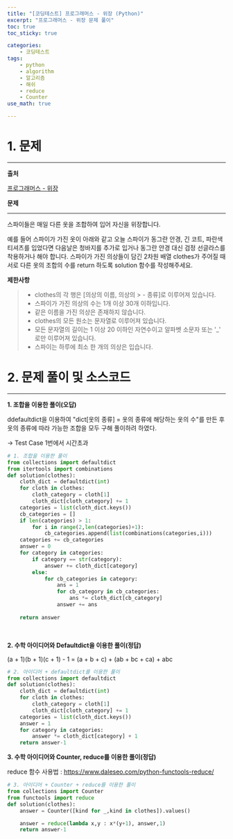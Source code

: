 ```yaml
---
title: "[코딩테스트] 프로그래머스 - 위장 (Python)"
excerpt: "프로그래머스 - 위장 문제 풀이"
toc: true
toc_sticky: true

categories:
    - 코딩테스트
tags:
    - python
    - algorithm
    - 알고리즘
    - 해쉬
    - reduce
    - Counter
use_math: true

---
```


# 1. 문제

---

**출처** 

[프로그래머스 - 위장](https://school.programmers.co.kr/learn/courses/30/lessons/42578#)

**문제** 

---
스파이들은 매일 다른 옷을 조합하여 입어 자신을 위장합니다.

예를 들어 스파이가 가진 옷이 아래와 같고 오늘 스파이가 동그란 안경, 긴 코트, 파란색 티셔츠를 입었다면 다음날은 청바지를 추가로 입거나 동그란 안경 대신 검정 선글라스를 착용하거나 해야 합니다.
스파이가 가진 의상들이 담긴 2차원 배열 clothes가 주어질 때 서로 다른 옷의 조합의 수를 return 하도록 solution 함수를 작성해주세요.

**제한사항**
> - clothes의 각 행은 [의상의 이름, 의상의 > - 종류]로 이루어져 있습니다.
> - 스파이가 가진 의상의 수는 1개 이상 30개 이하입니다.
> - 같은 이름을 가진 의상은 존재하지 않습니다.
> - clothes의 모든 원소는 문자열로 이루어져 있습니다.
> - 모든 문자열의 길이는 1 이상 20 이하인 자연수이고 알파벳 소문자 또는 '_' 로만 이루어져 있습니다.
> - 스파이는 하루에 최소 한 개의 의상은 입습니다.
    

# 2. 문제 풀이 및 소스코드

---

**1. 조합을 이용한 풀이(오답)**

ddefaultdict을 이용하여 "dict[옷의 종류] = 옷의 종류에 해당하는 옷의 수"를 만든 후 옷의 종류에 따라 가능한 조합을 모두 구해 풀이하려 하였다.

-> Test Case 1번에서 시간초과

```python
# 1. 조합을 이용한 풀이
from collections import defaultdict
from itertools import combinations
def solution(clothes):
    cloth_dict = defaultdict(int)
    for cloth in clothes:
        cloth_category = cloth[1]
        cloth_dict[cloth_category] += 1
    categories = list(cloth_dict.keys())
    cb_categories = []
    if len(categories) > 1:
        for i in range(2,len(categories)+1):
            cb_categories.append(list(combinations(categories,i)))
    categories += cb_categories
    answer = 0
    for category in categories:
        if category == str(category):
            answer += cloth_dict[category]
        else:
            for cb_categories in category:
                ans = 1
                for cb_category in cb_categories:
                    ans *= cloth_dict[cb_category]
                answer += ans
                
    return answer
```
<br>

**2. 수학 아이디어와 Defaultdict을 이용한 풀이(정답)**


(a + 1)(b + 1)(c + 1) - 1 = (a + b + c) + (ab + bc + ca) + abc

```python
# 2. 아이디어 + defaultdict를 이용한 풀이
from collections import defaultdict
def solution(clothes):
    cloth_dict = defaultdict(int)
    for cloth in clothes:
        cloth_category = cloth[1]
        cloth_dict[cloth_category] += 1
    categories = list(cloth_dict.keys())
    answer = 1
    for category in categories:
        answer *= cloth_dict[category] + 1
    return answer-1
```

**3. 수학 아이디어와 Counter, reduce를 이용한 풀이(정답)**

reduce 함수 사용법 : <https://www.daleseo.com/python-functools-reduce/>
```python
# 3. 아이디어 + Counter + reduce를 이용한 풀이
from collections import Counter
from functools import reduce
def solution(clothes):
    answer = Counter([kind for _,kind in clothes]).values()

    answer = reduce(lambda x,y : x*(y+1), answer,1)
    return answer-1
```